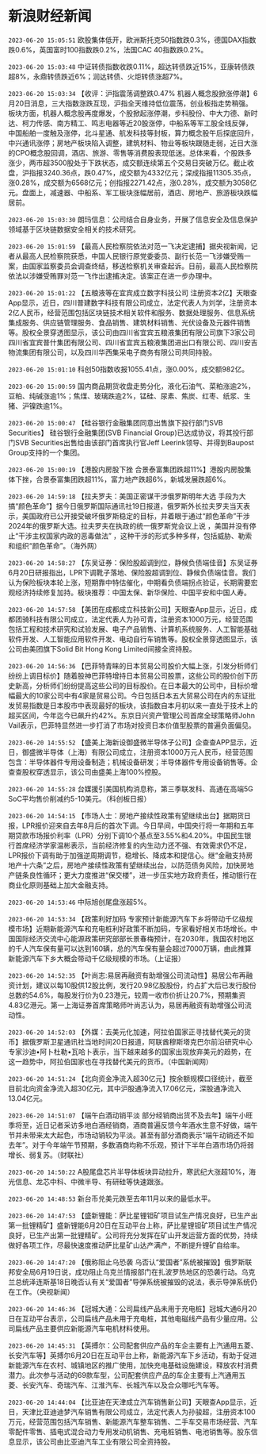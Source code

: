 # 新浪财经新闻
`2023-06-20 15:05:51` 欧股集体低开，欧洲斯托克50指数跌0.3%，德国DAX指数跌0.6%，英国富时100指数跌0.2%，法国CAC 40指数跌0.2%。

`2023-06-20 15:03:48` 中证转债指数收跌0.11%，超达转债跌近15%，亚康转债跌超8%，永鼎转债跌近6%；润达转债、火炬转债涨超7%。

`2023-06-20 15:03:34` 【收评：沪指震荡调整跌0.47% 机器人概念股掀涨停潮】6月20日消息，三大指数涨跌互现，沪指全天维持低位震荡，创业板指走势稍强。板块方面，机器人概念股再度爆发，个股掀起涨停潮，步科股份、中大力德、新时达、柯力传感、南方精工、鸣志电器等近20股涨停，中船系等军工股全线反弹，中国船舶一度触及涨停，北斗星通、航发科技等封板，算力概念股午后探底回升，中兴通讯涨停；房地产板块陷入调整，建筑材料、物业等板块跟随走弱，近日大涨的CPO概念股回调，酒店、旅游、零售等消费股表现低迷。总体来看，个股跌多涨少，两市超3500股处于下跌状态，成交额连续第五个交易日突破万亿。截止收盘，沪指报3240.36点，跌0.47%，成交额为4332亿元；深成指报11305.35点，涨0.28%，成交额为6568亿元；创指报2271.42点，涨0.28%，成交额为3058亿元。盘面上，减速器、中船系、军工板块涨幅居前，酒店、房地产、旅游板块跌幅居前。

`2023-06-20 15:03:30` 朗玛信息：公司结合自身业务，开展了信息安全及信息保护领域基于区块链数据安全相关的技术研究。

`2023-06-20 15:01:59` 【最高人民检察院依法对范一飞决定逮捕】据央视新闻，记者从最高人民检察院获悉，中国人民银行原党委委员、副行长范一飞涉嫌受贿一案，由国家监察委员会调查终结，移送检察机关审查起诉。日前，最高人民检察院依法以涉嫌受贿罪对范一飞作出逮捕决定。该案正在进一步办理中。

`2023-06-20 15:01:22` 【五粮液等在宜宾成立数字科技公司 注册资本2亿】天眼查App显示，近日，四川普建数字科技有限公司成立，法定代表人为刘学，注册资本2亿人民币，经营范围包括区块链技术相关软件和服务、数据处理服务、信息系统集成服务、供应链管理服务、食品销售、建筑材料销售、光伏设备及元器件销售等。股权全景穿透图显示，该公司由四川省宜宾五粮液集团有限公司旗下3家公司四川省宜宾普什集团有限公司、四川省宜宾五粮液集团进出口有限公司、四川安吉物流集团有限公司，以及四川华西集采电子商务有限公司共同持股。

`2023-06-20 15:01:10` 科创50指数收报1055.41点，涨0.00%，成交额982亿。

`2023-06-20 15:00:59` 国内商品期货收盘走势分化，液化石油气、菜粕涨逾2%，豆粕、纯碱涨逾1%；焦煤、玻璃跌逾2%，锰硅、尿素、焦炭、红枣、纸浆、生猪、沪镍跌逾1%。

`2023-06-20 15:00:47`   【硅谷银行金融集团同意出售旗下投行部门SVB Securities】 硅谷银行金融集团(SVB Financial Group)已达成协议，将其投行部门SVB Securities出售给由该部门首席执行官Jeff Leerink领导、并得到Baupost Group支持的一个集团。

`2023-06-20 15:00:19` 【港股内房股下挫 合景泰富集团跌超11%】港股内房股集体下挫，合景泰富集团跌超11%，富力地产跌超6%，新城发展跌超6%。

`2023-06-20 14:59:18` 【拉夫罗夫：美国正密谋干涉俄罗斯明年大选 手段为大搞“颜色革命”】据今日俄罗斯国际通讯社19日报道，俄罗斯外长拉夫罗夫当天表示，美国政府已公开接受破坏俄罗斯稳定的目标，并着眼于通过“颜色革命”干涉2024年的俄罗斯大选。拉夫罗夫在执政的统一俄罗斯党会议上说 ，美国并没有停止“干涉主权国家内政的恶毒做法” ，这种干涉的形式多种多样，包括威胁、勒索和组织“颜色革命”。（海外网）

`2023-06-20 14:58:27` 【东吴证券：保险股超调到位，静候负债端佳音】东吴证券6月20日研报指出，LPR下调靴子落地、保险股超调到位、静候负债端佳音。我们认为保险板块本轮上涨，短期靠中特估催化，中期看负债端拐点验证，长期需要宏观经济持续修复加持。板块推荐：中国太保、新华保险、中国平安和中国人寿。

`2023-06-20 14:57:58` 【美团在成都成立科技新公司】天眼查App显示，近日，成都团骑科技有限公司成立，法定代表人为孙可青，注册资本1000万元，经营范围包括工程和技术研究和试验发展、电子产品销售、计算机系统服务、人工智能基础软件开发、人工智能应用软件开发、电动自行车销售等。股权全景穿透图显示，该公司由美团旗下Solid Bit Hong Kong Limited间接全资持股。

`2023-06-20 14:56:36` 【巴菲特青睐的日本贸易公司股价大幅上涨，引发分析师们纷纷上调目标价】随着股神巴菲特增持日本贸易公司股票，这些公司的股价创下历史新高，分析师们纷纷提高这些公司的目标股价。在日本最大的公司中，目标价增幅最大的10家公司中有4家是贸易公司。今日包括日本五大贸易公司在内的东证批发贸易指数是日本股市中表现最好的板块，该指数自本月初以来一直处于技术上的超买区间，今年迄今已飙升约42%。东京日兴资产管理公司首席全球策略师John Vail表示，巴菲特显然进一步打消了市场对投资日本价值型股票的普遍负面偏见。

`2023-06-20 14:55:52` 【盛美上海新设御盛微半导体子公司】企查查APP显示，近日，御盛微半导体（上海）有限公司成立，注册资本1000万元人民币，经营范围包含：半导体器件专用设备制造；机械设备研发；半导体器件专用设备销售等。企查查股权穿透显示，该公司由盛美上海100%控股。

`2023-06-20 14:55:28` 台媒援引美国机构消息称，第三季联发科、高通在高端5G SoC平均售价削减约5-10美元。（科创板日报）

`2023-06-20 14:54:15` 【市场人士：房地产接续性政策有望继续出台】据期货日报，LPR报价迎来自去年8月后的首次下调。今日早间，中国央行将一年期和五年期贷款市场报价利率（LPR）分别下调10个基点至3.55%和4.20%。中国民生银行首席经济学家温彬表示，当前经济修复的内生动力还不强、有效需求仍不足，LPR报价下调有助于加强逆周期调节，稳增长、降成本和提信心。继“金融支持房地产十六条”之后，房地产接续性政策有望继续出台，以防范债务风险，加快房地产链条良性循环；更大力度推进“保交楼”，进一步压实地方政府责任，推动银行在商业化原则基础上加大金融支持。

`2023-06-20 14:53:46` 中际旭创尾盘涨超5%。

`2023-06-20 14:53:34` 【政策利好加码 专家预计新能源汽车下乡将带动千亿级规模市场】近期新能源汽车和充电桩利好政策不断加码，专家看好相关市场增长。中国国际经济交流中心能源政策研究部部长景春梅预计，在2030年，我国农村地区的千人汽车保有量可以达到160辆，总的汽车保有量会超过7000万辆，由此推算新能源汽车下乡大概会带动千亿级规模的市场。（上证报）

`2023-06-20 14:52:35` 【叶尚志:易居再融资有助增强公司流动性】易居公布再融资计划，建议以每10股供12股比例，发行20.98亿股股份，约占扩大后已发行股份总数的54.6%，每股发行价为0.23港元，较周一收市价折让20.7%，预期集资4.83亿港元。第一上海证券首席策略师叶尚志认为，易居再融资有助增强公司流动性。

`2023-06-20 14:52:03` 【外媒：去美元化加速，阿拉伯国家正寻找替代美元的货币】据俄罗斯卫星通讯社当地时间20日报道，阿联酋穆斯塔克巴尔前沿研究中心专家沙迪•阿卜杜勒•瓦哈卜表示，当下越来越多的国家出现放弃美元的趋势，在这一趋势中，阿拉伯国家也在寻找替代美元的货币。（中国新闻网）

`2023-06-20 14:51:24` 【北向资金净流入超30亿元】按余额规模口径统计，截至目前北向资金净流入超30亿元，其中沪股通净流入17.06亿元，深股通净流入13.04亿元。

`2023-06-20 14:51:07` 【端午白酒动销平淡 部分经销商出货不及去年】端午小旺季将至，近日记者采访多地白酒经销商，酒商普遍反馈今年酒水生意不好做，端午节并未带来太大起色，市场动销较为平淡。甚至有部分酒商表示“端午动销还不如去年”。对于今年端午节预期，多数酒商均称不乐观，预计下半年白酒市场仍将弱增长、弱复苏。（财联社）

`2023-06-20 14:50:22` A股尾盘芯片半导体板块异动拉升，寒武纪大涨超10%，海光信息、龙芯中科、中微半导、有研硅等快速跟涨。

`2023-06-20 14:48:53` 新台币兑美元跌至去年11月以来的最低水平。

`2023-06-20 14:47:53` 【盛新锂能：萨比星锂钽矿项目试生产情况良好，已生产出第一批锂精矿】盛新锂能6月20日在互动平台上称，萨比星锂钽矿项目试生产情况良好，已生产出第一批锂精矿。公司将充分发挥在矿山开发运营方面的优势，持续做好各项工作，尽最快速度推动萨比星矿山达产满产，不断提升锂矿自给率。

`2023-06-20 14:47:20` 【俄称阻止乌恐袭 乌否认“爱国者”系统被摧毁】俄罗斯联邦安全局6月19日说，成功阻止乌克兰情报部门在扎波罗热地区的恐袭行动。乌克兰总统泽连斯基18日晚否认有关“爱国者”导弹系统被摧毁的说法，表示导弹系统仍在工作。（央视新闻）

`2023-06-20 14:46:36` 【冠城大通：公司扁线产品未用于充电桩】冠城大通6月20日在互动平台表示，公司扁线产品未用于充电桩，其他电磁线产品有少量应用。公司扁线产品主要供应新能源汽车电机材料使用。

`2023-06-20 14:45:31` 【英搏尔：公司配套供应产品的车企主要有上汽通用五菱、长安汽车等】英搏尔6月20日在互动平台上称，新能源汽车下乡活动，有助于促进新能源汽车在农村、城镇地区的推广使用，加快充电基础设施建设，释放农村消费潜力。此次参与活动的69款车型，公司配套供应产品的车企主要有上汽通用五菱、长安汽车、奇瑞汽车、江淮汽车、长城汽车以及合众哪吒汽车等。

`2023-06-20 14:44:04` 【比亚迪在天津成立汽车销售新公司】天眼查App显示，近日，天津比亚迪迪梦汽车销售有限公司成立，法定代表人为孙骏超，注册资本100万元，经营范围包括汽车销售、新能源汽车整车销售、二手车交易市场经营、汽车零配件零售、插电式混合动力专用发动机销售、充电桩销售、电池销售等。股东信息显示，该公司由比亚迪汽车工业有限公司全资持股。

